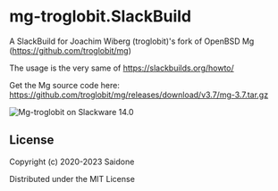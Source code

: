 # mg-troglobit.SlackBuild

A SlackBuild for Joachim Wiberg (troglobit)'s fork of OpenBSD Mg (https://github.com/troglobit/mg)

The usage is the very same of https://slackbuilds.org/howto/

Get the Mg source code here: https://github.com/troglobit/mg/releases/download/v3.7/mg-3.7.tar.gz

![Mg-troglobit on Slackware 14.0](https://i.postimg.cc/zfhpDNxc/mg36.png "Mg-troglobit on Slackware 14.0")

## License
Copyright (c) 2020-2023 Saidone

Distributed under the MIT License
